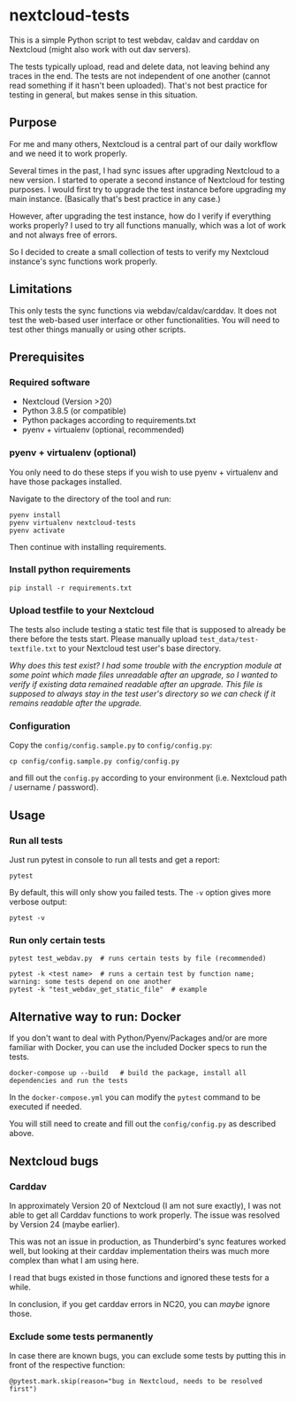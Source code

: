 # nextcloud-tests

This is a simple Python script to test webdav, caldav and carddav on Nextcloud (might also work with out dav servers).

The tests typically upload, read and delete data, not leaving behind any traces in the end. 
The tests are not independent of one another (cannot read something if it hasn't been uploaded). 
That's not best practice for testing in general, but makes sense in this situation.

## Purpose

For me and many others, Nextcloud is a central part of our daily workflow and we need it to work properly.

Several times in the past, I had sync issues after upgrading Nextcloud to a new version. 
I started to operate a second instance of Nextcloud for testing purposes. 
I would first try to upgrade the test instance before upgrading my main instance.
(Basically that's best practice in any case.)

However, after upgrading the test instance, how do I verify if everything works properly? 
I used to try all functions manually, which was a lot of work and not always free of errors.

So I decided to create a small collection of tests to verify my Nextcloud instance's sync functions work properly.

## Limitations

This only tests the sync functions via webdav/caldav/carddav. 
It does not test the web-based user interface or other functionalities.
You will need to test other things manually or using other scripts.

## Prerequisites

### Required software

- Nextcloud (Version >20)
- Python 3.8.5 (or compatible)
- Python packages according to requirements.txt
- pyenv + virtualenv (optional, recommended)

### pyenv + virtualenv (optional)

You only need to do these steps if you wish to use pyenv + virtualenv and have those packages installed.

Navigate to the directory of the tool and run:

```commandline
pyenv install
pyenv virtualenv nextcloud-tests
pyenv activate 
```

Then continue with installing requirements.

### Install python requirements

```commandline
pip install -r requirements.txt
```

### Upload testfile to your Nextcloud

The tests also include testing a static test file that is supposed to already be there before the tests start. Please 
manually upload `test_data/test-textfile.txt` to your Nextcloud test user's base directory.

*Why does this test exist? I had some trouble with the encryption module at some point which made files unreadable after
an upgrade, so I wanted to verify if existing data remained readable after an upgrade. 
This file is supposed to always stay in the test user's directory so we can check if it remains readable after the upgrade.*

### Configuration

Copy the `config/config.sample.py` to `config/config.py`:

```commandline
cp config/config.sample.py config/config.py
```

and fill out the `config.py` according to your environment (i.e. Nextcloud path / username / password).

## Usage

### Run all tests

Just run pytest in console to run all tests and get a report:

`pytest`

By default, this will only show you failed tests. The `-v` option gives more verbose output:

`pytest -v` 

### Run only certain tests

```
pytest test_webdav.py  # runs certain tests by file (recommended)

pytest -k <test name>  # runs a certain test by function name; warning: some tests depend on one another
pytest -k "test_webdav_get_static_file"  # example
```

## Alternative way to run: Docker

If you don't want to deal with Python/Pyenv/Packages and/or are more familiar with Docker, you can use the included 
Docker specs to run the tests.

```commandline
docker-compose up --build   # build the package, install all dependencies and run the tests
```

In the `docker-compose.yml` you can modify the `pytest` command to be executed if needed.

You will still need to create and fill out the `config/config.py` as described above.

## Nextcloud bugs

### Carddav

In approximately Version 20 of Nextcloud (I am not sure exactly), 
I was not able to get all Carddav functions to work properly. 
The issue was resolved by Version 24 (maybe earlier).

This was not an issue in production, as Thunderbird's sync features worked well, 
but looking at their carddav implementation theirs was much more complex than what I am using here.

I read that bugs existed in those functions and ignored these tests for a while.

In conclusion, if you get carddav errors in NC20, you can *maybe* ignore those.

### Exclude some tests permanently

In case there are known bugs, you can exclude some tests by putting this in front of the respective function:

`@pytest.mark.skip(reason="bug in Nextcloud, needs to be resolved first")
`

